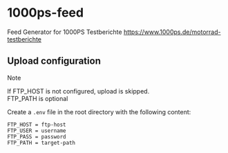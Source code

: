 # 1000ps-feed
Feed Generator for 1000PS Testberichte <https://www.1000ps.de/motorrad-testberichte>

## Upload configuration

> [!NOTE]
> If FTP_HOST is not configured, upload is skipped.  
> FTP_PATH is optional

Create a `.env` file in the root directory with the following content:

```
FTP_HOST = ftp-host
FTP_USER = username
FTP_PASS = password
FTP_PATH = target-path
```
